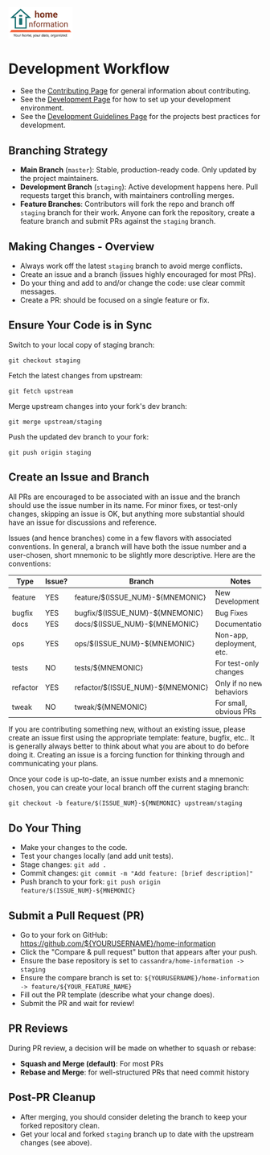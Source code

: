 <img src="../../src/hi/static/img/hi-logo-w-tagline-197x96.png" alt="Home Information Logo" width="128">

# Development Workflow

- See the [Contributing Page](../../CONTRIBUTING.md) for general information about contributing.
- See the [Development Page](Setup.md) for how to set up your development environment.
- See the [Development Guidelines Page](Guidelines.md) for the projects best practices for development.

## Branching Strategy

- **Main Branch** (`master`): Stable, production-ready code. Only updated by the project maintainers.
- **Development Branch** (`staging`): Active development happens here. Pull requests target this branch, with maintainers controlling merges.
- **Feature Branches**: Contributors will fork the repo and branch off `staging` branch for their work.  Anyone can fork the repository, create a feature branch and submit PRs against the `staging` branch.

## Making Changes - Overview

- Always work off the latest `staging` branch to avoid merge conflicts.
- Create an issue and a branch (issues highly encouraged for most PRs).
- Do your thing and add to and/or change the code: use clear commit messages.
- Create a PR: should be focused on a single feature or fix.

## Ensure Your Code is in Sync

Switch to your local copy of staging branch:
``` shell
git checkout staging
```

Fetch the latest changes from upstream:
``` shell
git fetch upstream
```

Merge upstream changes into your fork's dev branch:
``` shell
git merge upstream/staging
```

Push the updated dev branch to your fork:
``` shell
git push origin staging
```

## Create an Issue and Branch

All PRs are encouraged to be associated with an issue and the branch should use the issue number in its name. For minor fixes, or test-only changes, skipping an issue is OK, but anything more substantial should have an issue for discussions and reference.

Issues (and hence branches) come in a few flavors with associated conventions.  In general, a branch will have both the issue number and a user-chosen, short mnemonic to be slightly more descriptive. Here are the conventions:

| Type    | Issue? | Branch                          | Notes |
|----------|-----|-----------------------------------|---------------|
| feature  | YES | feature/$(ISSUE_NUM}-${MNEMONIC}  | New Development |
| bugfix   | YES | bugfix/$(ISSUE_NUM}-${MNEMONIC}   | Bug Fixes |
| docs     | YES | docs/$(ISSUE_NUM}-${MNEMONIC}     | Documentation |
| ops      | YES | ops/$(ISSUE_NUM}-${MNEMONIC}      | Non-app, deployment, etc. |
| tests    | NO  | tests/${MNEMONIC}                 | For test-only changes |
| refactor | YES | refactor/$(ISSUE_NUM}-${MNEMONIC} | Only if no new behaviors |
| tweak    | NO  | tweak/${MNEMONIC}                 | For small, obvious PRs |

If you are contributing something new, without an existing issue, please create an issue first using the appropriate template: feature, bugfix, etc.. It is generally always better to think about what you are about to do before doing it. Creating an issue is a forcing function for thinking through and communicating your plans.

Once your code is up-to-date, an issue number exists and a mnemonic chosen, you can create your local branch off the current staging branch:
``` shell
git checkout -b feature/$(ISSUE_NUM}-${MNEMONIC} upstream/staging
```

## Do Your Thing

- Make your changes to the code.
- Test your changes locally (and add unit tests).
- Stage changes: `git add .`
- Commit changes: `git commit -m "Add feature: [brief description]"`
- Push branch to your fork: `git push origin feature/$(ISSUE_NUM}-${MNEMONIC}`

## Submit a Pull Request (PR)

- Go to your fork on GitHub: https://github.com/${YOURUSERNAME}/home-information
- Click the "Compare & pull request" button that appears after your push.
- Ensure the base repository is set to `cassandra/home-information -> staging`
- Ensure the compare branch is set to: `${YOURUSERNAME}/home-information -> feature/${YOUR_FEATURE_NAME}`
- Fill out the PR template (describe what your change does).
- Submit the PR and wait for review!

## PR Reviews

During PR review, a decision will be made on whether to squash or rebase:
- **Squash and Merge (default)**: For most PRs
- **Rebase and Merge**: for well-structured PRs that need commit history

## Post-PR Cleanup

- After merging, you should consider deleting the branch to keep your forked repository clean.
- Get your local and forked `staging` branch up to date with the upstream changes (see above).
